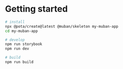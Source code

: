 # Getting started

```bash
# install
npx @pota/create@latest @muban/skeleton my-muban-app
cd my-muban-app

# develop
npm run storybook
npm run dev

# build
npm run build
```
